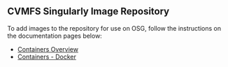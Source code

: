 ## CVMFS Singularly Image Repository

To add images to the repository for use on OSG, follow the instructions on the
documentation pages below:

 - [Containers Overview](https://portal.osg-htc.org/documentation/htc_workloads/using_software/containers-singularity/)
 - [Containers - Docker](https://portal.osg-htc.org/documentation/htc_workloads/using_software/containers-docker/)
